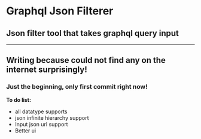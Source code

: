 # Graphql Json Filterer

## Json filter tool that takes graphql query input
-----------------------------------------------

## Writing because could not find any on the internet surprisingly!

### Just the beginning, only first commit right now!

**To do list:**

*   all datatype supports
*   json infinite hierarchy support
*   Input json url support
*	Better ui